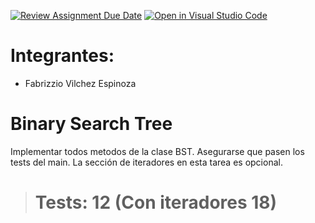 [![Review Assignment Due Date](https://classroom.github.com/assets/deadline-readme-button-24ddc0f5d75046c5622901739e7c5dd533143b0c8e959d652212380cedb1ea36.svg)](https://classroom.github.com/a/utv4WfUi)
[![Open in Visual Studio Code](https://classroom.github.com/assets/open-in-vscode-718a45dd9cf7e7f842a935f5ebbe5719a5e09af4491e668f4dbf3b35d5cca122.svg)](https://classroom.github.com/online_ide?assignment_repo_id=11841290&assignment_repo_type=AssignmentRepo)

# Integrantes:

- Fabrizzio Vilchez Espinoza

# Binary Search Tree

Implementar todos metodos de la clase BST. Asegurarse que pasen los tests del main.
La sección de iteradores en esta tarea es opcional.

> # Tests: 12 (Con iteradores 18)
